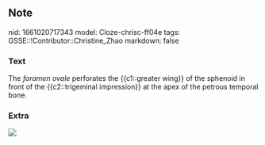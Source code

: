 ## Note
nid: 1661020717343
model: Cloze-chrisc-ff04e
tags: GSSE::!Contributor::Christine_Zhao
markdown: false

### Text
<div>
  <div>
    <div>
      <div>
        The <span style="font-style: italic;">foramen ovale</span>
        perforates the {{c1::greater wing}} of the sphenoid in
        front of the {{c2::trigeminal impression}} at the apex of
        the petrous temporal bone.
      </div>
    </div>
  </div>
</div>

### Extra
<img src="Gray328.jpg">
